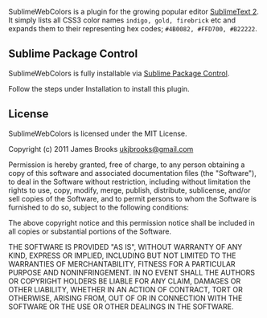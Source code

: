 SublimeWebColors is a plugin for the growing popular editor [SublimeText 2](http://www.sublimetext.com/dev). It simply lists all CSS3 color names `indigo, gold, firebrick` etc and expands them to their representing hex codes; `#4B0082, #FFD700, #B22222`.

Sublime Package Control
-----------------------

SublimeWebColors is fully installable via [Sublime Package Control](http://github.com/wbond/sublime_package_control).

Follow the steps under Installation to install this plugin.

License
-------

SublimeWebColors is licensed under the MIT License.

Copyright (c) 2011 James Brooks <ukjbrooks@gmail.com>

Permission is hereby granted, free of charge, to any person obtaining a copy of this software and associated documentation files (the "Software"), to deal in the Software without restriction, including without limitation the rights to use, copy, modify, merge, publish, distribute, sublicense, and/or sell copies of the Software, and to permit persons to whom the Software is furnished to do so, subject to the following conditions:

The above copyright notice and this permission notice shall be included in all copies or substantial portions of the Software.

THE SOFTWARE IS PROVIDED "AS IS", WITHOUT WARRANTY OF ANY KIND, EXPRESS OR IMPLIED, INCLUDING BUT NOT LIMITED TO THE WARRANTIES OF MERCHANTABILITY, FITNESS FOR A PARTICULAR PURPOSE AND NONINFRINGEMENT. IN NO EVENT SHALL THE AUTHORS OR COPYRIGHT HOLDERS BE LIABLE FOR ANY CLAIM, DAMAGES OR OTHER LIABILITY, WHETHER IN AN ACTION OF CONTRACT, TORT OR OTHERWISE, ARISING FROM, OUT OF OR IN CONNECTION WITH THE SOFTWARE OR THE USE OR OTHER DEALINGS IN THE SOFTWARE.
